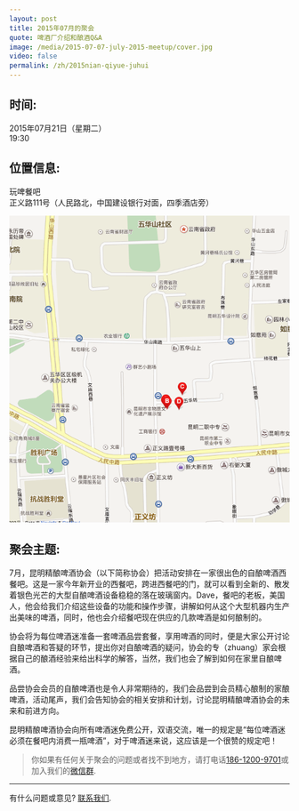 ```yaml
---
layout: post
title: 2015年07月的聚会
quote: 啤酒厂介绍和酿酒Q&A
image: /media/2015-07-07-july-2015-meetup/cover.jpg
video: false
permalink: /zh/2015nian-qiyue-juhui
---
```


## 时间:

2015年07月21日（星期二）<br>
19:30

## 位置信息:

玩啤餐吧<br>
正义路111号（人民路北，中国建设银行对面，四季酒店旁）

!["玩啤地图"](/media/2015-07-07-july-2015-meetup/chinese-map.png)

## 聚会主题:

7月，昆明精酿啤酒协会（以下简称协会）把活动安排在一家很出色的自酿啤酒西餐吧。这是一家今年新开业的西餐吧，跨进西餐吧的门，就可以看到全新的、散发着银色光芒的大型自酿啤酒设备稳稳的落在玻璃窗内。Dave，餐吧的老板，美国人，他会给我们介绍这些设备的功能和操作步骤，讲解如何从这个大型机器内生产出美味的啤酒，同时，他也会介绍餐吧现在供应的几款啤酒是如何酿制的。

协会将为每位啤酒迷准备一套啤酒品尝套餐，享用啤酒的同时，便是大家公开讨论自酿啤酒和答疑的环节，提出你对自酿啤酒的疑问，协会的专（zhuang）家会根据自己的酿酒经验来给出科学的解答，当然，我们也会了解到如何在家里自酿啤酒。

品尝协会会员的自酿啤酒也是令人非常期待的，我们会品尝到会员精心酿制的家酿啤酒，活动尾声，我们会告知协会的相关安排和计划，讨论昆明精酿啤酒协会的未来和前进方向。

昆明精酿啤酒协会向所有啤酒迷免费公开，双语交流，唯一的规定是“每位啤酒迷必须在餐吧内消费一瓶啤酒”，对于啤酒迷来说，这应该是一个很赞的规定吧！

> 你如果有任何关于聚会的问题或者找不到地方，请打电话[186-1200-9701](tel:18612009701)或加入我们的[微信群](/media/qr-code.jpg).

-----
有什么问题或意见? [联系我们](mailto:hello@kunmingbeer.org).